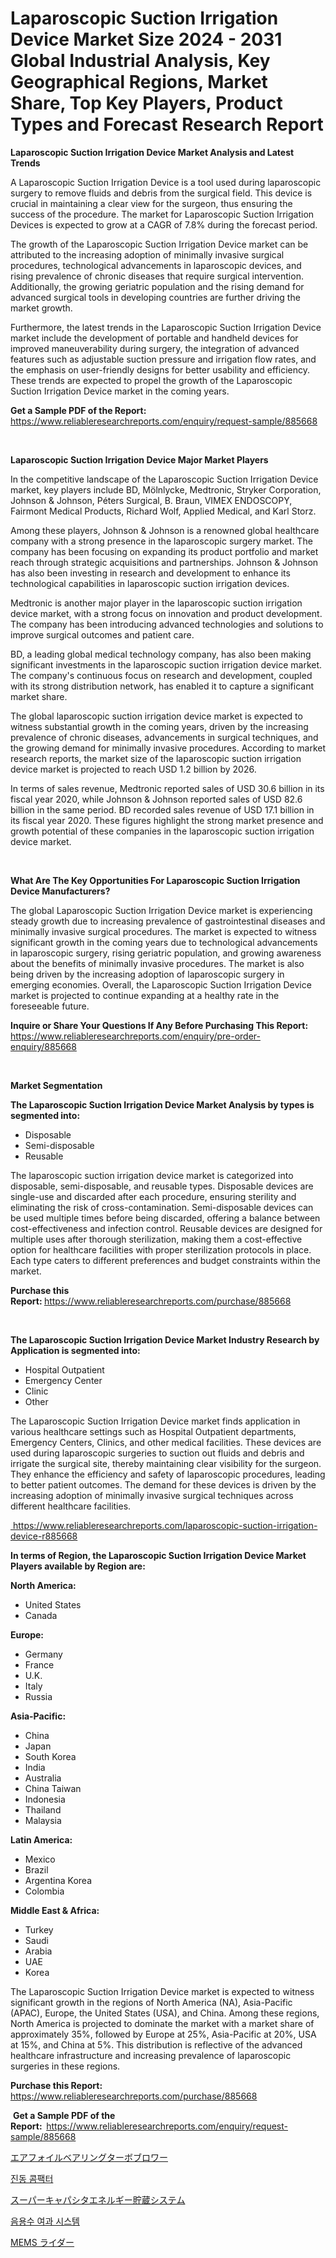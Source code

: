 <p><h1>Laparoscopic Suction Irrigation Device Market Size 2024 - 2031 Global Industrial Analysis, Key Geographical Regions, Market Share, Top Key Players, Product Types and Forecast Research Report</h1></p><p><strong>Laparoscopic Suction Irrigation Device Market Analysis and Latest Trends</strong></p>
<p><p>A Laparoscopic Suction Irrigation Device is a tool used during laparoscopic surgery to remove fluids and debris from the surgical field. This device is crucial in maintaining a clear view for the surgeon, thus ensuring the success of the procedure. The market for Laparoscopic Suction Irrigation Devices is expected to grow at a CAGR of 7.8% during the forecast period.</p><p>The growth of the Laparoscopic Suction Irrigation Device market can be attributed to the increasing adoption of minimally invasive surgical procedures, technological advancements in laparoscopic devices, and rising prevalence of chronic diseases that require surgical intervention. Additionally, the growing geriatric population and the rising demand for advanced surgical tools in developing countries are further driving the market growth.</p><p>Furthermore, the latest trends in the Laparoscopic Suction Irrigation Device market include the development of portable and handheld devices for improved maneuverability during surgery, the integration of advanced features such as adjustable suction pressure and irrigation flow rates, and the emphasis on user-friendly designs for better usability and efficiency. These trends are expected to propel the growth of the Laparoscopic Suction Irrigation Device market in the coming years.</p></p>
<p><strong>Get a Sample PDF of the Report:&nbsp;</strong> <a href="https://www.reliableresearchreports.com/enquiry/request-sample/885668">https://www.reliableresearchreports.com/enquiry/request-sample/885668</a></p>
<p>&nbsp;</p>
<p><strong>Laparoscopic Suction Irrigation Device Major Market Players</strong></p>
<p><p>In the competitive landscape of the Laparoscopic Suction Irrigation Device market, key players include BD, Mölnlycke, Medtronic, Stryker Corporation, Johnson & Johnson, Péters Surgical, B. Braun, VIMEX ENDOSCOPY, Fairmont Medical Products, Richard Wolf, Applied Medical, and Karl Storz.</p><p>Among these players, Johnson & Johnson is a renowned global healthcare company with a strong presence in the laparoscopic surgery market. The company has been focusing on expanding its product portfolio and market reach through strategic acquisitions and partnerships. Johnson & Johnson has also been investing in research and development to enhance its technological capabilities in laparoscopic suction irrigation devices.</p><p>Medtronic is another major player in the laparoscopic suction irrigation device market, with a strong focus on innovation and product development. The company has been introducing advanced technologies and solutions to improve surgical outcomes and patient care.</p><p>BD, a leading global medical technology company, has also been making significant investments in the laparoscopic suction irrigation device market. The company's continuous focus on research and development, coupled with its strong distribution network, has enabled it to capture a significant market share.</p><p>The global laparoscopic suction irrigation device market is expected to witness substantial growth in the coming years, driven by the increasing prevalence of chronic diseases, advancements in surgical techniques, and the growing demand for minimally invasive procedures. According to market research reports, the market size of the laparoscopic suction irrigation device market is projected to reach USD 1.2 billion by 2026.</p><p>In terms of sales revenue, Medtronic reported sales of USD 30.6 billion in its fiscal year 2020, while Johnson & Johnson reported sales of USD 82.6 billion in the same period. BD recorded sales revenue of USD 17.1 billion in its fiscal year 2020. These figures highlight the strong market presence and growth potential of these companies in the laparoscopic suction irrigation device market.</p></p>
<p>&nbsp;</p>
<p><strong>What Are The Key Opportunities For Laparoscopic Suction Irrigation Device Manufacturers?</strong></p>
<p><p>The global Laparoscopic Suction Irrigation Device market is experiencing steady growth due to increasing prevalence of gastrointestinal diseases and minimally invasive surgical procedures. The market is expected to witness significant growth in the coming years due to technological advancements in laparoscopic surgery, rising geriatric population, and growing awareness about the benefits of minimally invasive procedures. The market is also being driven by the increasing adoption of laparoscopic surgery in emerging economies. Overall, the Laparoscopic Suction Irrigation Device market is projected to continue expanding at a healthy rate in the foreseeable future.</p></p>
<p><strong>Inquire or Share Your Questions If Any Before Purchasing This Report:</strong> <a href="https://www.reliableresearchreports.com/enquiry/pre-order-enquiry/885668">https://www.reliableresearchreports.com/enquiry/pre-order-enquiry/885668</a></p>
<p>&nbsp;</p>
<p><strong>Market Segmentation</strong></p>
<p><strong>The Laparoscopic Suction Irrigation Device Market Analysis by types is segmented into:</strong></p>
<p><ul><li>Disposable</li><li>Semi-disposable</li><li>Reusable</li></ul></p>
<p><p>The laparoscopic suction irrigation device market is categorized into disposable, semi-disposable, and reusable types. Disposable devices are single-use and discarded after each procedure, ensuring sterility and eliminating the risk of cross-contamination. Semi-disposable devices can be used multiple times before being discarded, offering a balance between cost-effectiveness and infection control. Reusable devices are designed for multiple uses after thorough sterilization, making them a cost-effective option for healthcare facilities with proper sterilization protocols in place. Each type caters to different preferences and budget constraints within the market.</p></p>
<p><strong>Purchase this Report:&nbsp;</strong><a href="https://www.reliableresearchreports.com/purchase/885668">https://www.reliableresearchreports.com/purchase/885668</a></p>
<p>&nbsp;</p>
<p><strong>The Laparoscopic Suction Irrigation Device Market Industry Research by Application is segmented into:</strong></p>
<p><ul><li>Hospital Outpatient</li><li>Emergency Center</li><li>Clinic</li><li>Other</li></ul></p>
<p><p>The Laparoscopic Suction Irrigation Device market finds application in various healthcare settings such as Hospital Outpatient departments, Emergency Centers, Clinics, and other medical facilities. These devices are used during laparoscopic surgeries to suction out fluids and debris and irrigate the surgical site, thereby maintaining clear visibility for the surgeon. They enhance the efficiency and safety of laparoscopic procedures, leading to better patient outcomes. The demand for these devices is driven by the increasing adoption of minimally invasive surgical techniques across different healthcare facilities.</p></p>
<p><a href="https://www.reliableresearchreports.com/laparoscopic-suction-irrigation-device-r885668">&nbsp;https://www.reliableresearchreports.com/laparoscopic-suction-irrigation-device-r885668</a></p>
<p><strong>In terms of Region, the Laparoscopic Suction Irrigation Device Market Players available by Region are:</strong></p>
<p>
    <p> <strong> North America: </strong>
        <ul>
            <li>United States</li>
            <li>Canada</li>
        </ul>
        </p> 
    <p> <strong> Europe: </strong>
        <ul>
            <li>Germany</li>
            <li>France</li>
            <li>U.K.</li>
            <li>Italy</li>
            <li>Russia</li>
        </ul>
        </p> 
    <p> <strong> Asia-Pacific: </strong>
        <ul>
            <li>China</li>
            <li>Japan</li>
            <li>South Korea</li>
            <li>India</li>
            <li>Australia</li>
            <li>China Taiwan</li>
            <li>Indonesia</li>
            <li>Thailand</li>
            <li>Malaysia</li>
        </ul>
        </p> 
    <p> <strong> Latin America: </strong>
        <ul>
            <li>Mexico</li>
            <li>Brazil</li>
            <li>Argentina Korea</li>
            <li>Colombia</li>
        </ul>
        </p> 
    <p> <strong> Middle East & Africa: </strong>
        <ul>
            <li>Turkey</li>
            <li>Saudi</li>
            <li>Arabia</li>
            <li>UAE</li>
            <li>Korea</li>
        </ul>
    </p>
    </p>
<p><p>The Laparoscopic Suction Irrigation Device market is expected to witness significant growth in the regions of North America (NA), Asia-Pacific (APAC), Europe, the United States (USA), and China. Among these regions, North America is projected to dominate the market with a market share of approximately 35%, followed by Europe at 25%, Asia-Pacific at 20%, USA at 15%, and China at 5%. This distribution is reflective of the advanced healthcare infrastructure and increasing prevalence of laparoscopic surgeries in these regions.</p></p>
<p><strong>Purchase this Report: </strong><a href="https://www.reliableresearchreports.com/purchase/885668">https://www.reliableresearchreports.com/purchase/885668</a></p>
<p>&nbsp;<strong>Get a Sample PDF of the Report:&nbsp;&nbsp;</strong><a href="https://www.reliableresearchreports.com/enquiry/request-sample/885668">https://www.reliableresearchreports.com/enquiry/request-sample/885668</a></p>
<p><strong></strong></p>
<p><p><a href="https://medium.com/@camerondowd204/%E3%82%A8%E3%82%A2%E3%83%95%E3%82%A9%E3%82%A4%E3%83%AB%E3%83%99%E3%82%A2%E3%83%AA%E3%83%B3%E3%82%B0%E3%82%BF%E3%83%BC%E3%83%9C%E3%83%96%E3%83%AD%E3%83%AF%E3%83%BC%E3%83%9E%E3%83%BC%E3%82%B1%E3%83%83%E3%83%88%E3%81%AF-2031%E5%B9%B4%E3%81%BE%E3%81%A7%E3%81%AE%E5%B8%82%E5%A0%B4%E3%82%B7%E3%82%A7%E3%82%A2-%E3%82%B5%E3%82%A4%E3%82%BA-%E3%81%8A%E3%82%88%E3%81%B3%E4%BA%88%E6%B8%AC%E3%82%92%E9%87%8D%E7%82%B9%E3%81%AB%E3%81%97%E3%81%A6%E3%81%84%E3%81%BE%E3%81%99-eb3458e8158d">エアフォイルベアリングターボブロワー</a></p><p><a href="https://medium.com/@haroldwarren626/%EC%A7%84%EB%8F%99%EC%95%95%EC%B6%95%EA%B8%B0-%EC%8B%9C%EC%9E%A5-%EC%84%B1%EA%B3%B5%EC%A0%81%EC%9D%B8-%EB%B9%84%EC%A6%88%EB%8B%88%EC%8A%A4-%EC%A0%84%EB%9E%B5%EC%9D%98-%EC%97%B4%EC%87%A0-2031%EB%85%84%EA%B9%8C%EC%A7%80-%EC%98%88%EC%B8%A1-1111dd63e093">진동 콤팩터</a></p><p><a href="https://github.com/DwightHuels1/Market-Research-Report-List-1/blob/main/755143750604.md">スーパーキャパシタエネルギー貯蔵システム</a></p><p><a href="https://medium.com/@ikeschumm04/%EC%9D%8C%EC%9A%A9%EC%88%98-%EC%97%AC%EA%B3%BC-%EC%8B%9C%EC%8A%A4%ED%85%9C-%EC%8B%9C%EC%9E%A5-%EC%8B%9C%EC%9E%A5-%EC%A0%90%EC%9C%A0%EC%9C%A8-%EC%8B%9C%EC%9E%A5-%EB%8F%99%ED%96%A5-%EB%B0%8F-%EB%AF%B8%EB%9E%98-%EC%84%B1%EC%9E%A5-%ED%83%90%EC%83%89-4b69ede76e30">음용수 여과 시스템</a></p><p><a href="https://github.com/tanyaali3/Market-Research-Report-List-1/blob/main/443732350603.md">MEMS ライダー</a></p></p>